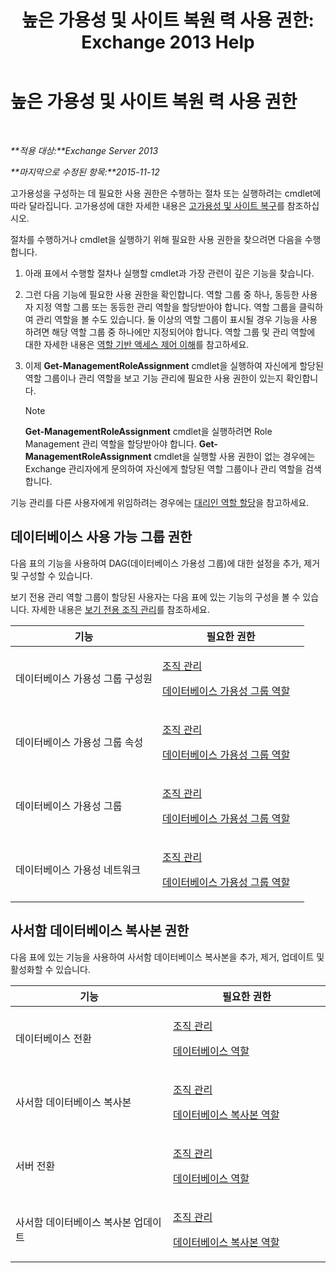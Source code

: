 ﻿---
title: '높은 가용성 및 사이트 복원 력 사용 권한: Exchange 2013 Help'
TOCTitle: 높은 가용성 및 사이트 복원 력 사용 권한
ms:assetid: 66085107-4d4d-41c3-a425-82314acd9eee
ms:mtpsurl: https://technet.microsoft.com/ko-kr/library/Dd638136(v=EXCHG.150)
ms:contentKeyID: 50483287
ms.date: 05/22/2018
mtps_version: v=EXCHG.150
ms.translationtype: MT
---

# 높은 가용성 및 사이트 복원 력 사용 권한

 

_**적용 대상:**Exchange Server 2013_

_**마지막으로 수정된 항목:**2015-11-12_

고가용성을 구성하는 데 필요한 사용 권한은 수행하는 절차 또는 실행하려는 cmdlet에 따라 달라집니다. 고가용성에 대한 자세한 내용은 [고가용성 및 사이트 복구](high-availability-and-site-resilience-exchange-2013-help.md)를 참조하십시오.

절차를 수행하거나 cmdlet을 실행하기 위해 필요한 사용 권한을 찾으려면 다음을 수행합니다.

1.  아래 표에서 수행할 절차나 실행할 cmdlet과 가장 관련이 깊은 기능을 찾습니다.

2.  그런 다음 기능에 필요한 사용 권한을 확인합니다. 역할 그룹 중 하나, 동등한 사용자 지정 역할 그룹 또는 동등한 관리 역할을 할당받아야 합니다. 역할 그룹을 클릭하여 관리 역할을 볼 수도 있습니다. 둘 이상의 역할 그룹이 표시될 경우 기능을 사용하려면 해당 역할 그룹 중 하나에만 지정되어야 합니다. 역할 그룹 및 관리 역할에 대한 자세한 내용은 [역할 기반 액세스 제어 이해](understanding-role-based-access-control-exchange-2013-help.md)를 참고하세요.

3.  이제 **Get-ManagementRoleAssignment** cmdlet을 실행하여 자신에게 할당된 역할 그룹이나 관리 역할을 보고 기능 관리에 필요한 사용 권한이 있는지 확인합니다.
    

    > [!NOTE]
    > <STRONG>Get-ManagementRoleAssignment</STRONG> cmdlet을 실행하려면 Role Management 관리 역할을 할당받아야 합니다. <STRONG>Get-ManagementRoleAssignment</STRONG> cmdlet을 실행할 사용 권한이 없는 경우에는 Exchange 관리자에게 문의하여 자신에게 할당된 역할 그룹이나 관리 역할을 검색합니다.



기능 관리를 다른 사용자에게 위임하려는 경우에는 [대리인 역할 할당](delegate-role-assignments-exchange-2013-help.md)을 참고하세요.

## 데이터베이스 사용 가능 그룹 권한

다음 표의 기능을 사용하여 DAG(데이터베이스 가용성 그룹)에 대한 설정을 추가, 제거 및 구성할 수 있습니다.

보기 전용 관리 역할 그룹이 할당된 사용자는 다음 표에 있는 기능의 구성을 볼 수 있습니다. 자세한 내용은 [보기 전용 조직 관리](view-only-organization-management-exchange-2013-help.md)를 참조하세요.


<table>
<colgroup>
<col style="width: 50%" />
<col style="width: 50%" />
</colgroup>
<thead>
<tr class="header">
<th>기능</th>
<th>필요한 권한</th>
</tr>
</thead>
<tbody>
<tr class="odd">
<td><p>데이터베이스 가용성 그룹 구성원</p></td>
<td><p><a href="organization-management-exchange-2013-help.md">조직 관리</a></p>
<p><a href="database-availability-groups-role-exchange-2013-help.md">데이터베이스 가용성 그룹 역할</a></p></td>
</tr>
<tr class="even">
<td><p>데이터베이스 가용성 그룹 속성</p></td>
<td><p><a href="organization-management-exchange-2013-help.md">조직 관리</a></p>
<p><a href="database-availability-groups-role-exchange-2013-help.md">데이터베이스 가용성 그룹 역할</a></p></td>
</tr>
<tr class="odd">
<td><p>데이터베이스 가용성 그룹</p></td>
<td><p><a href="organization-management-exchange-2013-help.md">조직 관리</a></p>
<p><a href="database-availability-groups-role-exchange-2013-help.md">데이터베이스 가용성 그룹 역할</a></p></td>
</tr>
<tr class="even">
<td><p>데이터베이스 가용성 네트워크</p></td>
<td><p><a href="organization-management-exchange-2013-help.md">조직 관리</a></p>
<p><a href="database-availability-groups-role-exchange-2013-help.md">데이터베이스 가용성 그룹 역할</a></p></td>
</tr>
</tbody>
</table>


## 사서함 데이터베이스 복사본 권한

다음 표에 있는 기능을 사용하여 사서함 데이터베이스 복사본을 추가, 제거, 업데이트 및 활성화할 수 있습니다.


<table>
<colgroup>
<col style="width: 50%" />
<col style="width: 50%" />
</colgroup>
<thead>
<tr class="header">
<th>기능</th>
<th>필요한 권한</th>
</tr>
</thead>
<tbody>
<tr class="odd">
<td><p>데이터베이스 전환</p></td>
<td><p><a href="organization-management-exchange-2013-help.md">조직 관리</a></p>
<p><a href="databases-role-exchange-2013-help.md">데이터베이스 역할</a></p></td>
</tr>
<tr class="even">
<td><p>사서함 데이터베이스 복사본</p></td>
<td><p><a href="organization-management-exchange-2013-help.md">조직 관리</a></p>
<p><a href="database-copies-role-exchange-2013-help.md">데이터베이스 복사본 역할</a></p></td>
</tr>
<tr class="odd">
<td><p>서버 전환</p></td>
<td><p><a href="organization-management-exchange-2013-help.md">조직 관리</a></p>
<p><a href="databases-role-exchange-2013-help.md">데이터베이스 역할</a></p></td>
</tr>
<tr class="even">
<td><p>사서함 데이터베이스 복사본 업데이트</p></td>
<td><p><a href="organization-management-exchange-2013-help.md">조직 관리</a></p>
<p><a href="database-copies-role-exchange-2013-help.md">데이터베이스 복사본 역할</a></p></td>
</tr>
</tbody>
</table>

